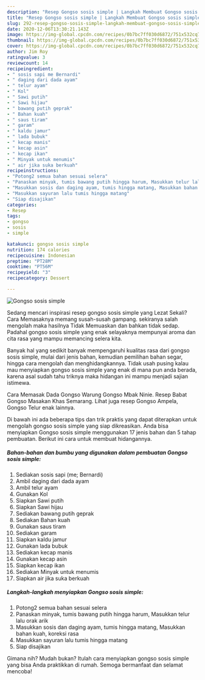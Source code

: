 ```yaml
---
description: "Resep Gongso sosis simple | Langkah Membuat Gongso sosis simple Yang Lezat Sekali"
title: "Resep Gongso sosis simple | Langkah Membuat Gongso sosis simple Yang Lezat Sekali"
slug: 292-resep-gongso-sosis-simple-langkah-membuat-gongso-sosis-simple-yang-lezat-sekali
date: 2020-12-06T13:30:21.143Z
image: https://img-global.cpcdn.com/recipes/0b7bc7ff030d6872/751x532cq70/gongso-sosis-simple-foto-resep-utama.jpg
thumbnail: https://img-global.cpcdn.com/recipes/0b7bc7ff030d6872/751x532cq70/gongso-sosis-simple-foto-resep-utama.jpg
cover: https://img-global.cpcdn.com/recipes/0b7bc7ff030d6872/751x532cq70/gongso-sosis-simple-foto-resep-utama.jpg
author: Jim Roy
ratingvalue: 3
reviewcount: 14
recipeingredient:
- " sosis sapi me Bernardi"
- " daging dari dada ayam"
- " telur ayam"
- " Kol"
- " Sawi putih"
- " Sawi hijau"
- " bawang putih geprak"
- " Bahan kuah"
- " saus tiram"
- " garam"
- " kaldu jamur"
- " lada bubuk"
- " kecap manis"
- " kecap asin"
- " kecap ikan"
- " Minyak untuk menumis"
- " air jika suka berkuah"
recipeinstructions:
- "Potong2 semua bahan sesuai selera"
- "Panaskan minyak, tumis bawang putih hingga harum, Masukkan telur lalu orak arik"
- "Masukkan sosis dan daging ayam, tumis hingga matang, Masukkan bahan kuah, koreksi rasa"
- "Masukkan sayuran lalu tumis hingga matang"
- "Siap disajikan"
categories:
- Resep
tags:
- gongso
- sosis
- simple

katakunci: gongso sosis simple 
nutrition: 174 calories
recipecuisine: Indonesian
preptime: "PT28M"
cooktime: "PT56M"
recipeyield: "3"
recipecategory: Dessert

---
```



![Gongso sosis simple](https://img-global.cpcdn.com/recipes/0b7bc7ff030d6872/751x532cq70/gongso-sosis-simple-foto-resep-utama.jpg)

Sedang mencari inspirasi resep gongso sosis simple yang Lezat Sekali? Cara Memasaknya memang susah-susah gampang. sekiranya salah mengolah maka hasilnya Tidak Memuaskan dan bahkan tidak sedap. Padahal gongso sosis simple yang enak selayaknya mempunyai aroma dan cita rasa yang mampu memancing selera kita.

Banyak hal yang sedikit banyak mempengaruhi kualitas rasa dari gongso sosis simple, mulai dari jenis bahan, kemudian pemilihan bahan segar, hingga cara mengolah dan menghidangkannya. Tidak usah pusing kalau mau menyiapkan gongso sosis simple yang enak di mana pun anda berada, karena asal sudah tahu triknya maka hidangan ini mampu menjadi sajian istimewa.

Cara Memasak Dada Gongso Warung Gongso Mbak Ninie. Resep Babat Gongso Masakan Khas Semarang. Lihat juga resep Gongso Ampela, Gongso Telur enak lainnya.


Di bawah ini ada beberapa tips dan trik praktis yang dapat diterapkan untuk mengolah gongso sosis simple yang siap dikreasikan. Anda bisa menyiapkan Gongso sosis simple menggunakan 17 jenis bahan dan 5 tahap pembuatan. Berikut ini cara untuk membuat hidangannya.

<!--inarticleads1-->

##### Bahan-bahan dan bumbu yang digunakan dalam pembuatan Gongso sosis simple:

1. Sediakan  sosis sapi (me; Bernardi)
1. Ambil  daging dari dada ayam
1. Ambil  telur ayam
1. Gunakan  Kol
1. Siapkan  Sawi putih
1. Siapkan  Sawi hijau
1. Sediakan  bawang putih geprak
1. Sediakan  Bahan kuah
1. Gunakan  saus tiram
1. Sediakan  garam
1. Siapkan  kaldu jamur
1. Gunakan  lada bubuk
1. Sediakan  kecap manis
1. Gunakan  kecap asin
1. Siapkan  kecap ikan
1. Sediakan  Minyak untuk menumis
1. Siapkan  air jika suka berkuah




<!--inarticleads2-->

##### Langkah-langkah menyiapkan Gongso sosis simple:

1. Potong2 semua bahan sesuai selera
1. Panaskan minyak, tumis bawang putih hingga harum, Masukkan telur lalu orak arik
1. Masukkan sosis dan daging ayam, tumis hingga matang, Masukkan bahan kuah, koreksi rasa
1. Masukkan sayuran lalu tumis hingga matang
1. Siap disajikan




Gimana nih? Mudah bukan? Itulah cara menyiapkan gongso sosis simple yang bisa Anda praktikkan di rumah. Semoga bermanfaat dan selamat mencoba!
